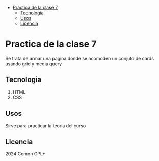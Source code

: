 - [Practica de la clase 7](#practica-de-la-clase-7)
  - [Tecnologia](#tecnologia)
  - [Usos](#usos)
  - [Licencia](#licencia)



# Practica de la clase 7
Se trata de armar una pagina donde se acomoden un conjuto de cards
usando grid y media query
## Tecnologia
1. HTML
2. CSS
## Usos
Sirve para practicar la teoria del curso
## Licencia
2024 Comon GPL+